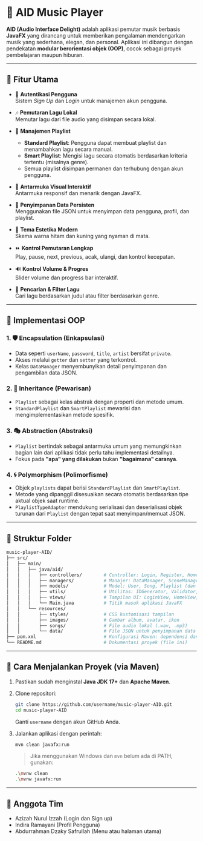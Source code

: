 # 🎵 AID Music Player

**AID (Audio Interface Delight)** adalah aplikasi pemutar musik berbasis **JavaFX** yang dirancang untuk memberikan pengalaman mendengarkan musik yang sederhana, elegan, dan personal. Aplikasi ini dibangun dengan pendekatan **modular berorientasi objek (OOP)**, cocok sebagai proyek pembelajaran maupun hiburan.

---

## 📌 Fitur Utama

- 👤 **Autentikasi Pengguna**  
  Sistem *Sign Up* dan *Login* untuk manajemen akun pengguna.

- 🎶 **Pemutaran Lagu Lokal**  
  Memutar lagu dari file audio yang disimpan secara lokal.

- 📂 **Manajemen Playlist**  
  - **Standard Playlist**: Pengguna dapat membuat playlist dan menambahkan lagu secara manual.  
  - **Smart Playlist**: Mengisi lagu secara otomatis berdasarkan kriteria tertentu (misalnya genre).  
  - Semua playlist disimpan permanen dan terhubung dengan akun pengguna.

- 🎨 **Antarmuka Visual Interaktif**  
  Antarmuka responsif dan menarik dengan JavaFX.

- 💾 **Penyimpanan Data Persisten**  
  Menggunakan file JSON untuk menyimpan data pengguna, profil, dan playlist.

- 🌙 **Tema Estetika Modern**  
  Skema warna hitam dan kuning yang nyaman di mata.

- ⏩ **Kontrol Pemutaran Lengkap**  
  Play, pause, next, previous, acak, ulangi, dan kontrol kecepatan.

- 🔊 **Kontrol Volume & Progres**  
  Slider volume dan progress bar interaktif.

- 🔎 **Pencarian & Filter Lagu**  
  Cari lagu berdasarkan judul atau filter berdasarkan genre.

---

## 🔎 Implementasi OOP

### 1. 🛡️ Encapsulation (Enkapsulasi)

- Data seperti `userName`, `password`, `title`, `artist` bersifat `private`.
- Akses melalui `getter` dan `setter` yang terkontrol.
- Kelas `DataManager` menyembunyikan detail penyimpanan dan pengambilan data JSON.

### 2. 🧬 Inheritance (Pewarisan)

- `Playlist` sebagai kelas abstrak dengan properti dan metode umum.
- `StandardPlaylist` dan `SmartPlaylist` mewarisi dan mengimplementasikan metode spesifik.

### 3. 🎭 Abstraction (Abstraksi)

- `Playlist` bertindak sebagai antarmuka umum yang memungkinkan bagian lain dari aplikasi tidak perlu tahu implementasi detailnya.
- Fokus pada **"apa" yang dilakukan** bukan **"bagaimana" caranya**.

### 4. 🌀 Polymorphism (Polimorfisme)

- Objek `playlists` dapat berisi `StandardPlaylist` dan `SmartPlaylist`.
- Metode yang dipanggil disesuaikan secara otomatis berdasarkan tipe aktual objek saat runtime.
- `PlaylistTypeAdapter` mendukung serialisasi dan deserialisasi objek turunan dari `Playlist` dengan tepat saat menyimpan/memuat JSON.

---

## 📁 Struktur Folder

```bash
music-player-AID/
├── src/
│   ├── main/
│   │   ├── java/aid/
│   │   │   ├── controllers/        # Controller: Login, Register, Home, Profile
│   │   │   ├── managers/           # Manajer: DataManager, SceneManager, TypeAdapter
│   │   │   ├── models/             # Model: User, Song, Playlist (dan turunannya)
│   │   │   ├── utils/              # Utilitas: IDGenerator, Validator, SongUtils
│   │   │   ├── views/              # Tampilan UI: LoginView, HomeView, dll.
│   │   │   └── Main.java           # Titik masuk aplikasi JavaFX
│   │   └── resources/
│   │       ├── styles/             # CSS kustomisasi tampilan
│   │       ├── images/             # Gambar album, avatar, ikon
│   │       ├── songs/              # File audio lokal (.wav, .mp3)
│   │       └── data/               # File JSON untuk penyimpanan data
├── pom.xml                         # Konfigurasi Maven: dependensi dan build
└── README.md                       # Dokumentasi proyek (file ini)
```

---

## 🚀 Cara Menjalankan Proyek (via Maven)

1. Pastikan sudah menginstal **Java JDK 17+** dan **Apache Maven**.
2. Clone repositori:
   ```bash
   git clone https://github.com/username/music-player-AID.git
   cd music-player-AID
   ```
   Ganti `username` dengan akun GitHub Anda.

3. Jalankan aplikasi dengan perintah:
   ```bash
   mvn clean javafx:run
   ```
   > Jika menggunakan Windows dan `mvn` belum ada di PATH, gunakan:
   ```bash
   .\mvnw clean
   .\mvnw javafx:run
   ```

---

## 👥 Anggota Tim

- Azizah Nurul Izzah (Login dan Sign up)
- Indira Ramayani (Profil Pengguna)
- Abdurrahman Dzaky Safrullah (Menu atau halaman utama)